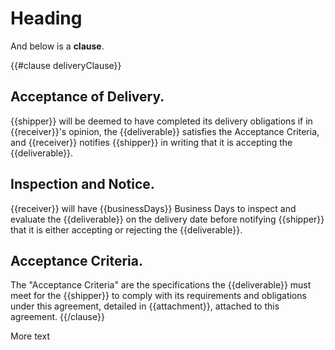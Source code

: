 # Heading

And below is a **clause**.

{{#clause deliveryClause}}
## Acceptance of Delivery.

{{shipper}} will be deemed to have completed its delivery obligations
if in {{receiver}}'s opinion, the {{deliverable}} satisfies the
Acceptance Criteria, and {{receiver}} notifies {{shipper}} in writing
that it is accepting the {{deliverable}}.

## Inspection and Notice.

{{receiver}} will have {{businessDays}} Business Days to inspect and
evaluate the {{deliverable}} on the delivery date before notifying
{{shipper}} that it is either accepting or rejecting the
{{deliverable}}.

## Acceptance Criteria.

The "Acceptance Criteria" are the specifications the {{deliverable}}
must meet for the {{shipper}} to comply with its requirements and
obligations under this agreement, detailed in {{attachment}}, attached
to this agreement.
{{/clause}}

More text